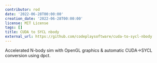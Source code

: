 ```yaml
---
contributor: rod
date: '2022-06-28T00:00:00'
creation_date: '2022-06-28T00:00:00'
license: MIT License
tags: []
title: CUDA to SYCL nbody
external_url: https://github.com/codeplaysoftware/cuda-to-sycl-nbody
---
```


Accelerated N-body sim with OpenGL graphics & automatic CUDA->SYCL conversion using dpct.
